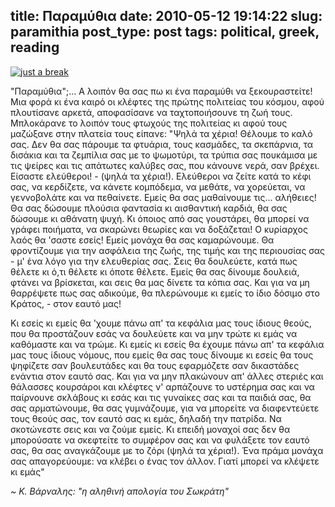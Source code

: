 title: Παραμύθια
date: 2010-05-12 19:14:22
slug: paramithia
post_type: post
tags: political, greek, reading
---

[![just a break](http://farm5.static.flickr.com/4019/4583853426_6e87ddbc7c.jpg)](http://www.flickr.com/photos/comzeradd/4583853426/)

"Παραμύθια";... Α λοιπόν θα σας πω κι ένα παραμύθι να ξεκουραστείτε! Μια φορά κι ένα καιρό οι κλέφτες της πρώτης πολιτείας του κόσμου, αφού πλουτίσανε αρκετά, αποφασίσανε να ταχτοποιήσουνε τη ζωή τους. Μπλοκάρανε το λοιπόν τους φτωχούς της πολιτείας κι αφού τους μαζώξανε στην πλατεία τους είπανε: "Ψηλά τα χέρια! Θέλουμε το καλό σας. Δεν θα σας πάρουμε τα φτυάρια, τους κασμάδες, τα σκεπάρνια, τα δισάκια και τα ζεμπίλια σας με το ψωμοτύρι, τα τρύπια σας πουκάμισα με τις ψείρες και τις απάτωτες καλύβες σας, που κάνουνε νερά, σαν βρέχει. Είσαστε ελεύθεροι! - (ψηλά τα χέρια!). Ελεύθεροι να ζείτε κατά το κέφι σας, να κερδίζετε, να κάνετε κομπόδεμα, να μεθάτε, να χορεύεται, να γεννοβολάτε και να πεθαίνετε. Εμείς θα σας μαθαίνουμε τις... αλήθειες! Θα σας δώσουμε πλούσια φαντασία κι αισθαντική καρδιά, θα σας δώσουμε κι αθάνατη ψυχή. Κι όποιος από σας γουστάρει, θα μπορεί να γράφει ποιήματα, να σκαρώνει θεωρίες και να δοξάζεται! Ο κυρίαρχος λαός θα 'σαστε εσείς! Εμείς μονάχα θα σας καμαρώνουμε. Θα φροντίζουμε για την ασφάλεια της ζωής, της τιμής και της περιουσίας σας - μ' ένα λόγο για την ελευθερίας σας. Σεις θα δουλεύετε, κατά πως θέλετε κι ό,τι θέλετε κι όποτε θέλετε. Εμείς θα σας δίνουμε δουλειά, φτάνει να βρίσκεται, και σεις θα μας δίνετε τα κόπια σας. Και για να μη θαρρέψετε πως σας αδικούμε, θα πλερώνουμε κι εμείς το ίδιο δόσιμο στο Κράτος, - στον εαυτό μας!

Κι εσείς κι εμείς θα 'χουμε πάνω απ' τα κεφάλια μας τους ίδιους θεούς, που θα προστάζουν εσάς να δουλεύετε και να μην τρώτε κι εμάς να καθόμαστε και να τρώμε. Κι εμείς κι εσείς θα έχουμε πάνω απ' τα κεφάλια μας τους ίδιους νόμους, που εμείς θα σας τους δίνουμε κι εσείς θα τους ψηφίζετε σαν βουλευτάδες και θα τους εφαρμόζετε σαν δικαστάδες ενάντια στον εαυτό σας. Και για να μην πλακώνουν απ' άλλες στεριές και θάλασσες κουρσάροι και κλέφτες ν' αρπάζουνε το υστέρημα σας και να παίρνουνε σκλάβους κι εσάς και τις γυναίκες σας και τα παιδιά σας, θα σας αρματώνουμε, θα σας γυμνάζουμε, για να μπορείτε να διαφεντεύετε τους θεούς σας, τον εαυτό σας κι εμάς, δηλαδή την πατρίδα. Να σκοτώνεστε σεις και να ζούμε εμείς. Κι επειδή μοναχοί σας δεν θα μπορούσατε να σκεφτείτε το συμφέρον σας και να φυλάξετε τον εαυτό σας, θα σας αναγκάζουμε με το ζόρι (ψηλά τα χέρια!). Ένα πράμα μονάχα σας απαγορεύουμε: να κλέβει ο ένας τον άλλον. Γιατί μπορεί να κλέψετε κι εμάς"

_~ Κ. Βάρναλης: "η αληθινή απολογία του Σωκράτη"_
